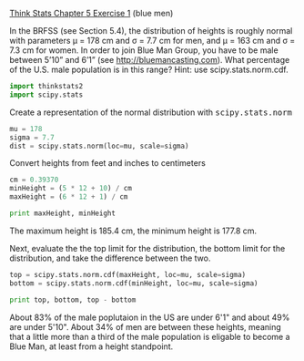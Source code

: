 [Think Stats Chapter 5 Exercise 1](http://greenteapress.com/thinkstats2/html/thinkstats2006.html#toc50) (blue men)

In the BRFSS (see Section 5.4), the distribution of heights is roughly normal with parameters µ = 178 cm and σ = 7.7 cm for men, and µ = 163 cm and σ = 7.3 cm for women.
In order to join Blue Man Group, you have to be male between 5’10” and 6’1” (see http://bluemancasting.com). What percentage of the U.S. male population is in this range? Hint: use scipy.stats.norm.cdf.

```python
import thinkstats2
import scipy.stats
```

Create a representation of the normal distribution with <tt>scipy.stats.norm</tt>

```python
mu = 178
sigma = 7.7
dist = scipy.stats.norm(loc=mu, scale=sigma)
```

Convert heights from feet and inches to centimeters

```python
cm = 0.39370
minHeight = (5 * 12 + 10) / cm
maxHeight = (6 * 12 + 1) / cm

print maxHeight, minHeight
```

The maximum height is 185.4 cm, the minimum height is 177.8 cm.

Next, evaluate the the top limit for the distribution, the bottom limit for the distribution, and take the difference between the two.

```python
top = scipy.stats.norm.cdf(maxHeight, loc=mu, scale=sigma)
bottom = scipy.stats.norm.cdf(minHeight, loc=mu, scale=sigma)

print top, bottom, top - bottom
```

About 83% of the male poplutaion in the US are under 6'1" and about 49% are under 5'10". About 34% of men are between these heights, meaning that a little more than a third of the male population is eligable to become a Blue Man, at least from a height standpoint.
